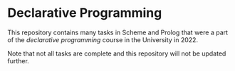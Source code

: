 # Declarative Programming

This repository contains many tasks in Scheme and Prolog that were a part of the *declarative programming* course in the University in 2022.

Note that not all tasks are complete and this repository will not be updated further.
